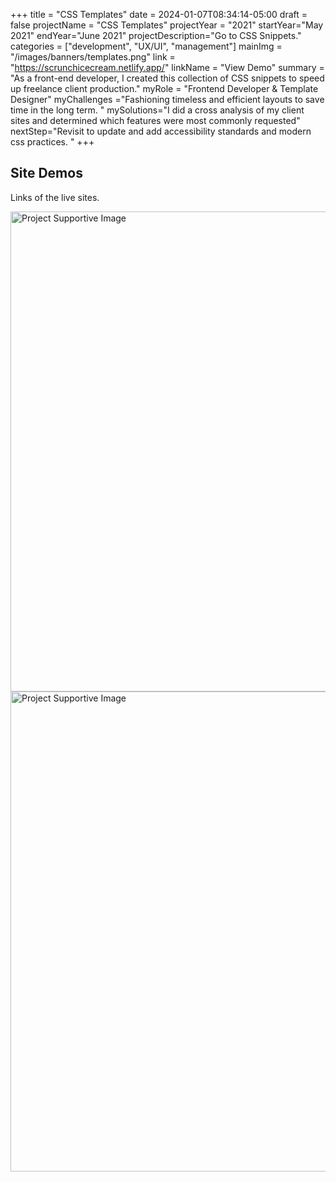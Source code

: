 +++
title = "CSS Templates"
date = 2024-01-07T08:34:14-05:00
draft = false
projectName = "CSS Templates"
projectYear = "2021"
startYear="May 2021"
endYear="June 2021"
projectDescription="Go to CSS Snippets."
categories = ["development", "UX/UI", "management"]
mainImg = "/images/banners/templates.png"
link = "https://scrunchicecream.netlify.app/"
linkName = "View Demo"
summary = "As a front-end developer, I created this collection of CSS snippets to speed up freelance client production."
myRole = "Frontend Developer & Template Designer"
myChallenges ="Fashioning timeless and efficient layouts to save time in the long term. "
mySolutions="I did a cross analysis of my client sites and determined which features were most commonly requested"
nextStep="Revisit to update and add accessibility standards and modern css practices. "
+++

<div class="container">
  <div class="row mb-1">
    <div class="lc-block text-center">
      <div editable="rich">
        <h2 class="fw-bold display-2">Site Demos</h2>
      </div>
    </div>
    <div class="lc-block text-center">
      <div editable="rich">
        <p class="lead">Links of the live sites.<br /></p>
      </div>
    </div>
  </div> 
    <a href="https://merlindascloset.netlify.app/" class="mb-4 d-block shrink-image" target="_blank" rel="noopener noreferrer"
>
      <div class="lc-block">
        <img
          class="img-fluid"
          src="/images/buttons/2.png"
          sizes="(max-width: 1080px) 100vw, 1080px"
          width="1080"
          height="768"
          alt="Project Supportive Image"
          loading="lazy"
        />
      </div>
      <!-- /lc-block -->
    </a>
    <a href="https://scrunchicecream.netlify.app/" class="my-4 d-block shrink-image" target="_blank" rel="noopener noreferrer"
>
      <div class="lc-block">
        <img
          class="img-fluid"
          src="/images/buttons/1.png"
          sizes="(max-width: 1080px) 100vw, 1080px"
          width="1080"
          height="768"
          alt="Project Supportive Image"
          loading="lazy"
        />
      </div>
      <!-- /lc-block -->
    </a>

</div>
